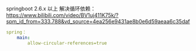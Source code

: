 springboot 2.6.x 以上 解决循环依赖：
https://www.bilibili.com/video/BV1uj411K75k/?spm_id_from=333.788&vd_source=4ea256e9431ae8b0e6d59aeaa6c35daf
```yml
spring：
	main:
		allow-circular-references=true
```